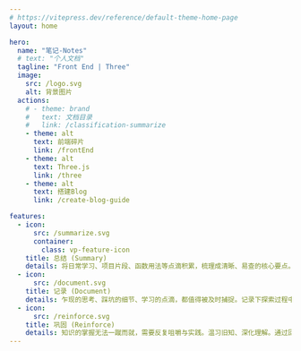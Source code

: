 ```yaml
---
# https://vitepress.dev/reference/default-theme-home-page
layout: home

hero:
  name: "笔记-Notes"
  # text: "个人文档"
  tagline: "Front End | Three"
  image:
    src: /logo.svg
    alt: 背景图片
  actions:
    # - theme: brand
    #   text: 文档目录
    #   link: /classification-summarize
    - theme: alt
      text: 前端碎片
      link: /frontEnd
    - theme: alt
      text: Three.js
      link: /three
    - theme: alt
      text: 搭建Blog
      link: /create-blog-guide

features:
  - icon:
      src: /summarize.svg
      container: 
        class: vp-feature-icon
    title: 总结 (Summary)
    details: 将日常学习、项目片段、函数用法等点滴积累，梳理成清晰、易查的核心要点。告别碎片化，高效掌握关键知识。
  - icon:
      src: /document.svg
    title: 记录 (Document)
    details: 乍现的思考、踩坑的细节、学习的点滴，都值得被及时捕捉。记录下探索过程中的每一个关键环节，为未来回溯提供详实依据。
  - icon:
      src: /reinforce.svg
    title: 巩固 (Reinforce)
    details: 知识的掌握无法一蹴而就，需要反复咀嚼与实践。温习旧知、深化理解。通过回顾、实践验证和知识串联，将零散的信息内化为稳固的认知结构。
---
```


<confetti />